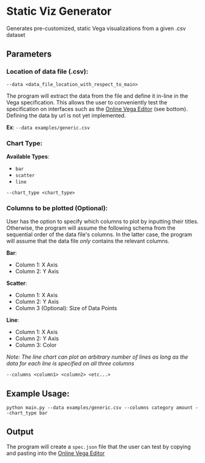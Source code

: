 # Static Viz Generator 
Generates pre-customized, static Vega visualizations from a given .csv dataset 
## Parameters
### Location of data file (.csv):
    --data <data_file_location_with_respect_to_main>
    
   The program will extract the data from the file and define it in-line in the Vega specification. This allows the user to conveniently test the specification on interfaces such as the [Online Vega Editor](https://vega.github.io/editor/#/edited) (see bottom). Defining the data by url is not yet implemented.
   
__Ex__:
`--data examples/generic.csv`
    
### Chart Type:
__Available Types__:
- `bar`
- `scatter`
- `line`    

```--chart_type <chart_type>```

### Columns to be plotted (Optional):
User has the option to specify which columns to plot by inputting their titles. Otherwise, the program will assume the following schema from the sequential order of the data file's columns. In the latter case, the program will assume that the data file *only* contains the relevant columns.

__Bar__:
- Column 1: X Axis 
- Column 2: Y Axis

__Scatter__:
- Column 1: X Axis 
- Column 2: Y Axis 
- Column 3 (Optional): Size of Data Points

__Line__:
- Column 1: X Axis
- Column 2: Y Axis
- Column 3: Color

*Note: The line chart can plot an arbitrary number of lines as long as the data for each line is specified on all three columns*

    --columns <column1> <column2> <etc...>


## Example Usage:
    python main.py --data examples/generic.csv --columns category amount --chart_type bar

## Output
The program will create a `spec.json` file that the user can test by copying and pasting into the [Online Vega Editor](https://vega.github.io/editor/#/edited)
